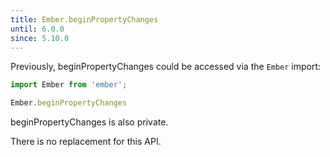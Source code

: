 ```yaml
---
title: Ember.beginPropertyChanges
until: 6.0.0
since: 5.10.0
---
```



Previously, beginPropertyChanges could be accessed via the `Ember` import:
```js
import Ember from 'ember';

Ember.beginPropertyChanges

```
beginPropertyChanges is also private.

There is no replacement for this API.
